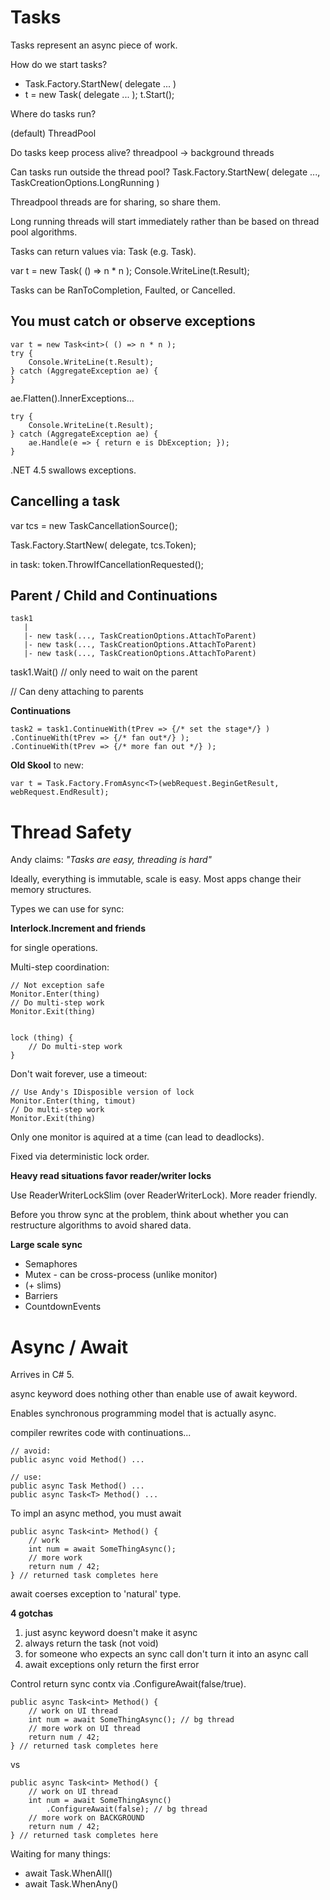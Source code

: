 Tasks
===========================

Tasks represent an async piece of work.

How do we start tasks?

* Task.Factory.StartNew( delegate ... )
* t = new Task( delegate ... ); t.Start();

Where do tasks run?

(default) ThreadPool

Do tasks keep process alive? threadpool -> background threads

Can tasks run outside the thread pool?
Task.Factory.StartNew( delegate ..., TaskCreationOptions.LongRunning )

Threadpool threads are for sharing, so share them.

Long running threads will start immediately rather than be based on thread pool algorithms.

Tasks can return values via: Task<T> (e.g. Task<int>).

var t = new Task<int>( () => n * n );
Console.WriteLine(t.Result);

Tasks can be RanToCompletion, Faulted, or Cancelled.

You must catch or observe exceptions
-------------------

	var t = new Task<int>( () => n * n );
	try { 
		Console.WriteLine(t.Result);
	} catch (AggregateException ae) {	
	}

ae.Flatten().InnerExceptions...

	try { 
		Console.WriteLine(t.Result);
	} catch (AggregateException ae) {	
		ae.Handle(e => { return e is DbException; });
	}

.NET 4.5 swallows exceptions.

Cancelling a task
-------------------

var tcs = new TaskCancellationSource();

Task.Factory.StartNew( delegate, tcs.Token);

in task:
token.ThrowIfCancellationRequested();

Parent / Child and Continuations
---------------------------

	task1
	   |
	   |- new task(..., TaskCreationOptions.AttachToParent)
	   |- new task(..., TaskCreationOptions.AttachToParent)
	   |- new task(..., TaskCreationOptions.AttachToParent)

task1.Wait() // only need to wait on the parent

// Can deny attaching to parents

**Continuations**

	task2 = task1.ContinueWith(tPrev => {/* set the stage*/} )
	.ContinueWith(tPrev => {/* fan out*/} );
	.ContinueWith(tPrev => {/* more fan out */} );

**Old Skool** to new:

    var t = Task.Factory.FromAsync<T>(webRequest.BeginGetResult, webRequest.EndResult);


Thread Safety
===========================

Andy claims: *"Tasks are easy, threading is hard"*

Ideally, everything is immutable, scale is easy.
Most apps change their memory structures.

Types we can use for sync:

**Interlock.Increment and friends**

for single operations.

Multi-step coordination:

	// Not exception safe
	Monitor.Enter(thing)
	// Do multi-step work
	Monitor.Exit(thing)


	lock (thing) {
		// Do multi-step work
	}

Don't wait forever, use a timeout:

	// Use Andy's IDisposible version of lock
	Monitor.Enter(thing, timout)
	// Do multi-step work
	Monitor.Exit(thing)

Only one monitor is aquired at a time (can lead to deadlocks).

Fixed via deterministic lock order.

**Heavy read situations favor reader/writer locks**

Use ReaderWriterLockSlim (over ReaderWriterLock). More reader friendly.

Before you throw sync at the problem, think about whether you can restructure algorithms to avoid shared data.

**Large scale sync**

* Semaphores
* Mutex - can be cross-process (unlike monitor)
* (+ slims)
* Barriers
* CountdownEvents


Async / Await
===========================

Arrives in C# 5.

async keyword does nothing other than enable use of await keyword.

Enables synchronous programming model that is actually async.

compiler rewrites code with continuations...

	// avoid:
	public async void Method() ...

	// use:
	public async Task Method() ...
	public async Task<T> Method() ...

To impl an async method, you must await

	public async Task<int> Method() {
		// work
		int num = await SomeThingAsync();
		// more work
		return num / 42;
	} // returned task completes here

await coerses exception to 'natural' type.

**4 gotchas**

1. just async keyword doesn't make it async
2. always return the task (not void)
3. for someone who expects an sync call don't turn it into an async call
4. await exceptions only return the first error

Control return sync contx via .ConfigureAwait(false/true).

	public async Task<int> Method() {
		// work on UI thread
		int num = await SomeThingAsync(); // bg thread
		// more work on UI thread
		return num / 42;
	} // returned task completes here

vs

	public async Task<int> Method() {
		// work on UI thread
		int num = await SomeThingAsync()
			.ConfigureAwait(false); // bg thread
		// more work on BACKGROUND
		return num / 42;
	} // returned task completes here

Waiting for many things:

* await Task.WhenAll()
* await Task.WhenAny()





